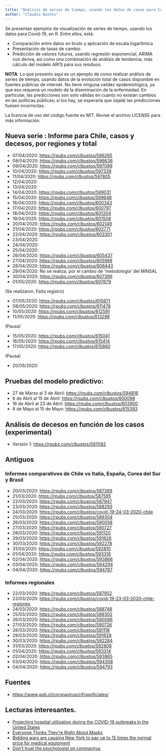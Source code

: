 ```yaml
---
title: "Análisis de series de tiempo, usando los datos de casos para Covid-19"
author: "Claudio Bustos"
---
```


Se presentan ejemplos de visualización de series de tiempo, usando los datos para Covid-19, en R. Entre ellos, está:

- Comparación entre datos en bruto y aplicación de escala logarítmica
- Presentación de tasas de cambio
- Predicción de valores futuros, usando regresión exponencial, ARIMA con deriva, así como una combinación de análisis de tendencia, más cálculo del modelo AR(1) para sus residuos.


**NOTA**: Lo que presento aquí es un ejemplo de como realizar análisis de series de tiempo, usando datos de la evolución total de casos disponible en fuentes públicas de internet. No tiene ninguna validez epidemiológica, ya que eso requería un modelo de la diseminación de la enfermedad. En particular, las predicciones son solo válidas en cuanto no existan cambios en las políticas públicas; si los hay, se esperaría que (ojalá) las predicciones fuesen incorrectas.

La licencia de uso del código fuente es MIT. Revise el archivo LICENSE para más información.

## Nueva serie : Informe para Chile, casos y decesos, por regiones y total

* 07/04/2020: https://rpubs.com/clbustos/596265
* 08/04/2020: https://rpubs.com/clbustos/596636
* 09/04/2020: https://rpubs.com/clbustos/597099
* 10/04/2020: https://rpubs.com/clbustos/597339
* 11/04/2020: https://rpubs.com/clbustos/597805
* 12/04/2020:
* 13/04/2020:
* 14/04/2020: https://rpubs.com/clbustos/599031
* 15/04/2020: https://rpubs.com/clbustos/599648
* 16/04/2020: https://rpubs.com/clbustos/600343
* 17/04/2020: https://rpubs.com/clbustos/600797
* 18/04/2020: https://rpubs.com/clbustos/601204
* 19/04/2020: https://rpubs.com/clbustos/601508
* 20/04/2020: https://rpubs.com/clbustos/602149
* 21/04/2020: https://rpubs.com/clbustos/602771
* 22/04/2020: https://rpubs.com/clbustos/603301
* 23/04/2020:
* 24/04/2020:
* 25/04/2020:
* 26/04/2020: https://rpubs.com/clbustos/605437
* 27/04/2020: https://rpubs.com/clbustos/605968
* 28/04/2020: https://rpubs.com/clbustos/606443
* 29/04/2020: No se realiza, por el cambio de 'metodología' del MINSAL
* 30/04/2020: https://rpubs.com/clbustos/607396
* 01/05/2020: https://rpubs.com/clbustos/607679

(Se realizaron. Falta registro)

* 07/05/2020: https://rpubs.com/clbustos/610871
* 08/05/2020: https://rpubs.com/clbustos/611478
* 10/05/2020: https://rpubs.com/clbustos/612591
* 11/05/2020: https://rpubs.com/clbustos/613298

(Pausa)

* 15/05/2020: https://rpubs.com/clbustos/615041 
* 16/05/2020: https://rpubs.com/clbustos/615414
* 17/05/2020: https://rpubs.com/clbustos/615860

(Pausa)

* 20/05/2020:

## Pruebas del modelo predictivo:

* 27 de Marzo al 3 de Abril:  https://rpubs.com/clbustos/594816
* 8 de Abril al 15 de Abril:  https://rpubs.com/clbustos/600098
* 16 de Abril al 23 de Abril: https://rpubs.com/clbustos/603900
* 8 de Mayo al 15 de Mayo: https://rpubs.com/clbustos/615393


## Análisis de decesos en función de los casos (experimental)

* Versión 1: https://rpubs.com/clbustos/597082

## Antiguos
### Informes comparativos de Chile vs Italia, España, Corea del Sur y Brasil

-   20/03/2020: https://rpubs.com/clbustos/587389
-   21/03/2020: https://rpubs.com/clbustos/587595
-   22/03/2020: https://rpubs.com/clbustos/587947
-   23/03/2020: https://rpubs.com/clbustos/588293
-   24/03/2020: https://rpubs.com/clbustos/covid-19-24-03-2020-chile
-   25/03/2020: https://rpubs.com/clbustos/589304
-   26/03/2020: https://rpubs.com/clbustos/590058
-   27/03/2020:  https://rpubs.com/clbustos/590727
-   28/03/2020: https://rpubs.com/clbustos/591120
-   29/03/2020: https://rpubs.com/clbustos/591626
-   30/03/2020: https://rpubs.com/clbustos/592278
-   31/03/2020: https://rpubs.com/clbustos/592810
-   01/04/2020: https://rpubs.com/clbustos/593316
-   02/04/2020: https://rpubs.com/clbustos/593866
-   03/04/2020: https://rpubs.com/clbustos/594294
-   04/04/2020: https://rpubs.com/clbustos/594787


### Informes regionales

* 22/03/2020: https://rpubs.com/clbustos/587952
* 23/03/2020: https://rpubs.com/clbustos/covid-19-23-03-2020-chile-regiones
* 24/03/2020: https://rpubs.com/clbustos/588748
* 25/03/2020: https://rpubs.com/clbustos/589302
* 26/03/2020: https://rpubs.com/clbustos/590066
* 27/03/2020: https://rpubs.com/clbustos/590726
* 28/03/2020: https://rpubs.com/clbustos/591118
* 29/03/2020: https://rpubs.com/clbustos/591628
* 30/03/2020: https://rpubs.com/clbustos/592284
* 31/03/2020: https://rpubs.com/clbustos/592808
* 01/04/2020: https://rpubs.com/clbustos/593314
* 02/04/2020: https://rpubs.com/clbustos/593865
* 03/04/2020: https://rpubs.com/clbustos/594308
* 04/04/2020: https://rpubs.com/clbustos/594793


## Fuentes

* https://www.gob.cl/coronavirus/cifrasoficiales/

## Lecturas interesantes.


* [Projecting hospital utilization during the COVID-19 outbreaks in the United States](https://www.pnas.org/content/early/2020/04/02/2004064117)
* [Everyone Thinks They’re Right About Masks](https://www.theatlantic.com/health/archive/2020/04/coronavirus-pandemic-airborne-go-outside-masks/609235/)
* [Bidding wars are causing New York to pay up to 15 times the normal price for medical equipment](https://www.businessinsider.com/bidding-wars-driving-up-medical-equipment-prices-for-states-cities-2020-4)
* [Don't trust the psychologist on coronavirus](https://unherd.com/2020/03/dont-trust-the-psychologists-on-coronavirus/)
